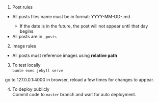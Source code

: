 1. Post rules 
- All posts files name must be in format: YYYY-MM-DD-<anything-here>.md
    - If the date is in the future, the post will not appear until that day begins
- All posts are in `_posts` 

2. Image rules 
- All posts must reference images using **relative path** 

3. To test locally  
`bunle exec jekyll serve` 

go to 127.0.0.1:4000 in browser, reload a few times for changes to appear. 

4. To deploy publicly       
Commit code to `master` branch and wait for auto deployment. 